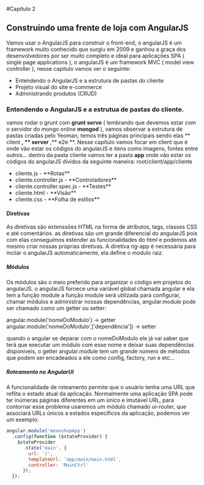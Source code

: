 #Capitulo 2

## Construindo uma frente de loja com AngularJS

Vamos usar o AngularJS para construir o front-end, o angularJS é um framework muito conhecido que surgiu em 2009 e ganhou
a graça dos desenvolvedores por ser muito completo e ideal para aplicações SPA ( single page applications ), o angularJS é
um framework MVC ( model view controller ), nesse capitulo vamos ver o seguinte:

<ul>
  <li>Entendendo o AngularJS e a estrutura de pastas do cliente</li>
  <li>Projeto visual do site e-commerce</li>
  <li>Administrando produtos (CRUD)</li>
</ul>

### Entendendo o AngularJS e a estrutua de pastas do cliente.

vamos rodar o grunt com **grunt serve** ( lembrando que devemos estar com o servidor do mongo online **mongod** ), vamos
observar a estrutura de pastas criadas pelo Yeoman, temos três páginas principais sendo elas ** client **, ** server**
,** e2e **. Nesse capitulo vamos focar em client que é onde vão estar os códigos do angularJS e itens como imagens, fontes
entre outros... dentro da pasta cliente vamos ter a pasta **app** onde vão estar os códigos do angularJS dividos da seguinte
maneira:
root/client/app/cliente
<ul>
  <li>cliente.js - **Rotas**</li>
  <li>cliente.controller.js - **Controladores**</li>
  <li>cliente.controller.spec.js - **Testes**</li>
  <li>cliente.html - **Visão**</li>
  <li>cliente.css - **Folha de estilos**</li>
</ul>

#### Diretivas

As diretivas são extenssões HTML na forma de atributos, tags, classes CSS e até comentários. as diretivas são um grande 
diferencial do angularJS pois com elas conseguimos estender as funcionalidades do html e podemos até mesmo criar nossas
próprias diretivas. A diretiva ng-app é necessária para inciiar o angularJS automaticamente, ela define o modulo raiz.

##### Módulos

Os módulos são o meio preferido para organizar o código em projetos do angularJS. o angularJS fornece uma variável global
chamada angular e ela tem a função module a função module será utilizada para configurar, chamar módulos e administrar nossas
dependências, angular.module pode ser chamado como um getter ou setter:

angular.module('nomeDoModulo') -> getter
angular.module('nomeDoModulo',['dependência']) -> setter

quando o angular se deparar com o nomeDoModulo ele já vai saber que terá que executar um módulo com esse nome e deixar 
suas dependências disponíveis, o getter angular.module tem um grande número de métodos que podem ser encadeados a ele 
como config, factory, run e etc...

##### Roteamento no AngularUI

A funcionalidade de roteamento permite que o usuário tenha uma URL que reflita o estado atual da aplicação. Normalmente
uma aplicação SPA pode ter inúmeras páginas diferentes em um único e imutável URL, para contornar esse problema usaremos
um módulo chamado ui-router, que associará URLs únicos a estados específicos da aplicação, podemos ver um exemplo:

````js
angular.module('meanshopApp')
  .config(function ($stateProvider) {
    $stateProvider
      .state('main', {
        url: '/',
        templateUrl: 'app/main/main.html',
        controller: 'MainCtrl'
      });
  });
````
